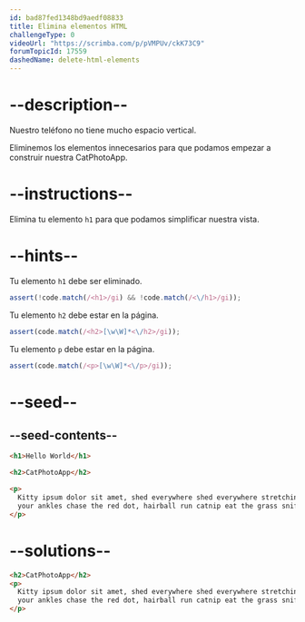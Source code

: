```yaml
---
id: bad87fed1348bd9aedf08833
title: Elimina elementos HTML
challengeType: 0
videoUrl: "https://scrimba.com/p/pVMPUv/ckK73C9"
forumTopicId: 17559
dashedName: delete-html-elements
---
```


# --description--

Nuestro teléfono no tiene mucho espacio vertical.

Eliminemos los elementos innecesarios para que podamos empezar a construir nuestra CatPhotoApp.

# --instructions--

Elimina tu elemento `h1` para que podamos simplificar nuestra vista.

# --hints--

Tu elemento `h1` debe ser eliminado.

```js
assert(!code.match(/<h1>/gi) && !code.match(/<\/h1>/gi));
```

Tu elemento `h2` debe estar en la página.

```js
assert(code.match(/<h2>[\w\W]*<\/h2>/gi));
```

Tu elemento `p` debe estar en la página.

```js
assert(code.match(/<p>[\w\W]*<\/p>/gi));
```

# --seed--

## --seed-contents--

```html
<h1>Hello World</h1>

<h2>CatPhotoApp</h2>

<p>
  Kitty ipsum dolor sit amet, shed everywhere shed everywhere stretching attack
  your ankles chase the red dot, hairball run catnip eat the grass sniff.
</p>
```

# --solutions--

```html
<h2>CatPhotoApp</h2>
<p>
  Kitty ipsum dolor sit amet, shed everywhere shed everywhere stretching attack
  your ankles chase the red dot, hairball run catnip eat the grass sniff.
</p>
```
